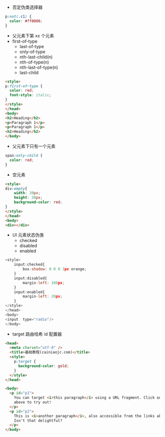 - 否定伪类选择器

```css
p:not(.c1) {
  color: #ff0000;
}
```

- 父元素下第 xx 个元素
- first-of-type
  - last-of-type
  - only-of-type
  - nth-last-child(n)
  - nth-of-type(n)
  - nth-last-of-type(n)
  - last-child

```html
<style>
p:first-of-type {
  color: red;
  font-style: italic;
}
</style>
</head>
<body>
<h2>Heading</h2>
<p>Paragraph 1</p>
<p>Paragraph 1</p>
<h2>Heading</h2>
</body>
```

- 父元素下只有一个元素

```css
span:only-child {
  color: red;
}
```

- 空元素

```html
<style>
div:empty{
    width: 30px;
    height: 30px;
    background-color: red;
}
</style>
</head>
<body>
<div></div>
```

- UI 元素状态伪类
  - checked
  - disabled
  - enabled

```javascript
<style>
	input:checked{
		box-shadow: 0 0 0 3px orange;
	}
	input:disabled{
		margin-left: 100px;
	}
	input:enabled{
		margin-left: 20px;
	}
</style>
</head>
<body>
<input  type="radio"/>
</body>
```

- target 路由哈希 id 配置器

```html
<head>
  <meta charset="utf-8" />
  <title>基础教程(cainiaojc.com)</title>
  <style>
    p:target {
      background-color: gold;
    }
  </style>
</head>

<body>
  <p id="p1">
    You can target <i>this paragraph</i> using a URL fragment. Click on the link
    above to try out!
  </p>
  <p id="p2">
    This is <i>another paragraph</i>, also accessible from the links above.
    Isn't that delightful?
  </p>
</body>
```
